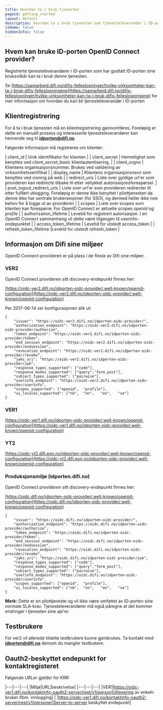 ```yaml
---
title: Hvordan ta i bruk tjenesten
pageid: getting_started
layout: default
description: Hvordan ta i bruk tjenesten som tjenesteleverandør i ID-porten
isHome: false
hiddenInToc: false
---
```


## Hvem kan bruke ID-porten OpenID Connect provider?

Registrerte tjenesteleverandører i ID-porten som har godtatt ID-porten sine bruksvilkår kan ta i bruk denne tjenesten.

Se 
[https://samarbeid.difi.no/difis-felleslosninger/hvilke-virksomheter-kan-ta-i-bruk-difis-felleslosningene](https://samarbeid.difi.no/difis-felleslosninger/hvilke-virksomheter-kan-ta-i-bruk-difis-felleslosningene)
 for mer informasjon om hvordan du kan bli tjenesteleverandør i ID-porten


## Klientregistrering

For å ta i bruk tjenesten må en klientregistrering gjennomføres. Foreløpig er dette en manuell prosess og interesserte tjenesteleverandører kan henvende seg til **idporten@difi.no**

Følgende informasjon må registreres om klienter:

| client_id | Unik identifikator for klienten |
| client_secret | Hemmlighet som benyttes ved *client_secret_basic* klientautentisering. |
| client_orgno | Klientens organisasjonsnummer. Brukes ved validering av virksomhetssertifikat |
| display_name | Klientens organisasjonsnavn som benyttes ved visning på web |
| redirect_uris | Liste over gyldige url'er som provideren kan redirecte tilbake til etter vellykket autorisasjonsforespørsel. |
| post_logout_redirect_uris | Liste over url'er som provideren redirecter til etter fullført utlogging. Foreløpig er denne ikke benyttet i pilottjenesten da denne ikke har sentrale brukersesjoner (for SSO), og dermed heller ikke noe behov for å logge ut av provideren |
| scopes | Liste over scopes som klienten kan forespørre. For OpenID Connect er aktuelle scopes *openid* og *profile* | 
| authorization_lifetime | Levetid for registrert autorisasjon. I en OpenID Connect sammenheng vil dette være tilgangen til userinfo-endepunktet |
| access_token_lifetime | Levetid for utstedt access_token |
| refresh_token_lifetime |Levetid for utstedt refresh_token |
   


## Informasjon om Difi sine miljøer

OpenID Connect-provideren er på plass i de fleste av Difi sine miljøer.

### VER2 

OpenID Connect provideren sitt discovery-endepunkt finnes her:

[https://oidc-ver2.difi.no/idporten-oidc-provider/.well-known/openid-configuration](https://oidc-ver2.difi.no/idporten-oidc-provider/.well-known/openid-configuration)


Per 2017-06-14 ser konfigurasjonen slik ut:
```
{
	"issuer": "https://oidc-ver2.difi.no/idporten-oidc-provider/",
	"authorization_endpoint": "https://oidc-ver2.difi.no/idporten-oidc-provider/authorize",
	"token_endpoint": "https://oidc-ver2.difi.no/idporten-oidc-provider/token",
	"end_session_endpoint": "https://oidc-ver2.difi.no/idporten-oidc-provider/endsession",
	"revocation_endpoint": "https://oidc-ver2.difi.no/idporten-oidc-provider/revoke",
	"jwks_uri": "https://oidc-ver2.difi.no/idporten-oidc-provider/jwk",
	"response_types_supported": ["code"],
	"response_modes_supported": ["query","form_post"],
	"subject_types_supported": ["pairwise"],
	"userinfo_endpoint": "https://oidc-ver2.difi.no/idporten-oidc-provider/userinfo",
	"scopes_supported": ["openid",	"profile"],
	"ui_locales_supported": ["nb",	"nn",	"en",	"se"]
}
```



### VER1  

[https://oidc-ver1.difi.no/idporten-oidc-provider/.well-known/openid-configuration](https://oidc-ver1.difi.no/idporten-oidc-provider/.well-known/openid-configuration)

### YT2 

[https://oidc-yt2.difi.eon.no/idporten-oidc-provider/.well-known/openid-configuration](https://oidc-yt2.difi.eon.no/idporten-oidc-provider/.well-known/openid-configuration)

### Produksjonsmiljø (idporten.difi.no)


OpenID Connect provideren sitt discovery-endepunkt finnes her:

[https://oidc.difi.no/idporten-oidc-provider/.well-known/openid-configuration](https://oidc.difi.no/idporten-oidc-provider/.well-known/openid-configuration)

```
{
	"issuer": "https://oidc.difi.no/idporten-oidc-provider/",
	"authorization_endpoint": "https://oidc.difi.no/idporten-oidc-provider/authorize",
	"token_endpoint": "https://oidc.difi.no/idporten-oidc-provider/token",
	"end_session_endpoint": "https://oidc.difi.no/idporten-oidc-provider/endsession",
	"revocation_endpoint": "https://oidc.difi.no/idporten-oidc-provider/revoke",
	"jwks_uri": "https://oidc.difi.no/idporten-oidc-provider/jwk",
	"response_types_supported": ["code"],
	"response_modes_supported": ["query","form_post"],
	"subject_types_supported": ["pairwise"],
	"userinfo_endpoint": "https://oidc.difi.no/idporten-oidc-provider/userinfo",
	"scopes_supported": ["openid",	"profile"],
	"ui_locales_supported": ["nb",	"nn",	"en",	"se"]
}
```


**Merk:** Dette er en pilottjeneste og vil ikke være omfattet av ID-porten sine normale SLA-krav. Tjenesteleverandører må også påregne at det kommer endringer i tjenesten sine api'er.

## Testbrukere

For ver2 vil allerede tildelte testbrukere kunne gjenbrukes. Ta kontakt med **idporten@difi.no** dersom du mangler testbukere. 



## Oauth2-beskyttet endepunkt for kontaktregisteret

Følgende URLer gjelder for KRR:

|---|---|---|
|Miljø|URL|beskrivelse|
|---|---|---|
|VER1|https://oidc-ver1.difi.no/kontaktinfo-oauth2-server/rest/v1/person|Utlevering av enkelt-bruker ifbm. innlogging|
|    |https://oidc-ver1.difi.no/kontaktinfo-oauth2-server/rest/v1/personer|Server-to-server beskyttet endepunkt|